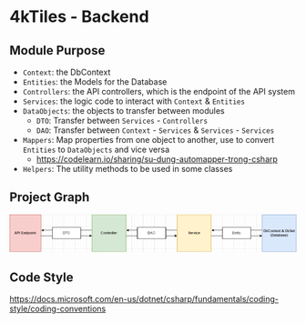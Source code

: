 # 4kTiles - Backend
## Module Purpose
- `Context`: the DbContext
- `Entities`: the Models for the Database
- `Controllers`: the API controllers, which is the endpoint of the API system
- `Services`: the logic code to interact with `Context` & `Entities`
- `DataObjects`: the objects to transfer between modules
  - `DTO`: Transfer between `Services` - `Controllers`
  - `DAO`: Transfer between `Context` - `Services` & `Services` - `Services`
- `Mappers`: Map properties from one object to another, use to convert `Entities` to `DataObjects` and vice versa
  - https://codelearn.io/sharing/su-dung-automapper-trong-csharp
- `Helpers`: The utility methods to be used in some classes

## Project Graph
![graph](.github/Images/ProjectGraph.png)

## Code Style
https://docs.microsoft.com/en-us/dotnet/csharp/fundamentals/coding-style/coding-conventions
